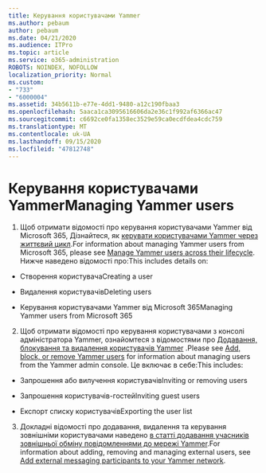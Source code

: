 ```yaml
---
title: Керування користувачами Yammer
ms.author: pebaum
author: pebaum
ms.date: 04/21/2020
ms.audience: ITPro
ms.topic: article
ms.service: o365-administration
ROBOTS: NOINDEX, NOFOLLOW
localization_priority: Normal
ms.custom:
- "733"
- "6000004"
ms.assetid: 34b5611b-e77e-4dd1-9480-a12c190fbaa3
ms.openlocfilehash: 5aaca1ca3095616606da2e36c1f992af6366ac47
ms.sourcegitcommit: c6692ce0fa1358ec3529e59ca0ecdfdea4cdc759
ms.translationtype: MT
ms.contentlocale: uk-UA
ms.lasthandoff: 09/15/2020
ms.locfileid: "47812748"
---
```

# <a name="managing-yammer-users"></a><span data-ttu-id="7eb65-102">Керування користувачами Yammer</span><span class="sxs-lookup"><span data-stu-id="7eb65-102">Managing Yammer users</span></span>

1. <span data-ttu-id="7eb65-103">Щоб отримати відомості про керування користувачами Yammer від Microsoft 365, Дізнайтеся, як [керувати користувачами Yammer через життєвий цикл](https://docs.microsoft.com/yammer/manage-yammer-users/manage-users-across-their-lifecycle).</span><span class="sxs-lookup"><span data-stu-id="7eb65-103">For information about managing Yammer users from Microsoft 365, please see [Manage Yammer users across their lifecycle](https://docs.microsoft.com/yammer/manage-yammer-users/manage-users-across-their-lifecycle).</span></span> <span data-ttu-id="7eb65-104">Нижче наведено відомості про:</span><span class="sxs-lookup"><span data-stu-id="7eb65-104">This includes details on:</span></span>

  - <span data-ttu-id="7eb65-105">Створення користувача</span><span class="sxs-lookup"><span data-stu-id="7eb65-105">Creating a user</span></span>

  - <span data-ttu-id="7eb65-106">Видалення користувачів</span><span class="sxs-lookup"><span data-stu-id="7eb65-106">Deleting users</span></span>

  - <span data-ttu-id="7eb65-107">Керування користувачами Yammer від Microsoft 365</span><span class="sxs-lookup"><span data-stu-id="7eb65-107">Managing Yammer users from Microsoft 365</span></span>

2. <span data-ttu-id="7eb65-108">Щоб отримати відомості про керування користувачами з консолі адміністратора Yammer, ознайомтеся з відомостями про [Додавання, блокування та видалення користувачів Yammer](https://alchemyportal.azurewebsites.net/Rule/ManageYammer%20users%20across%20their%20lifecycle%20from%20Office%20365) .</span><span class="sxs-lookup"><span data-stu-id="7eb65-108">Please see [Add, block, or remove Yammer users](https://alchemyportal.azurewebsites.net/Rule/ManageYammer%20users%20across%20their%20lifecycle%20from%20Office%20365) for information about managing users from the Yammer admin console.</span></span> <span data-ttu-id="7eb65-109">Це включає в себе:</span><span class="sxs-lookup"><span data-stu-id="7eb65-109">This includes:</span></span>

  - <span data-ttu-id="7eb65-110">Запрошення або вилучення користувачів</span><span class="sxs-lookup"><span data-stu-id="7eb65-110">Inviting or removing users</span></span>

  - <span data-ttu-id="7eb65-111">Запрошення користувачів-гостей</span><span class="sxs-lookup"><span data-stu-id="7eb65-111">Inviting guest users</span></span>

  - <span data-ttu-id="7eb65-112">Експорт списку користувачів</span><span class="sxs-lookup"><span data-stu-id="7eb65-112">Exporting the user list</span></span>

3. <span data-ttu-id="7eb65-113">Докладні відомості про додавання, видалення та керування зовнішніми користувачами наведено [в статті додавання учасників зовнішньої обміну повідомленнями до мережі Yammer](https://docs.microsoft.com/yammer/work-with-external-users/add-external-participants).</span><span class="sxs-lookup"><span data-stu-id="7eb65-113">For information about adding, removing and managing external users, see [Add external messaging participants to your Yammer network](https://docs.microsoft.com/yammer/work-with-external-users/add-external-participants).</span></span>
